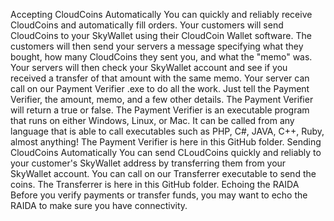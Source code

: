 Accepting CloudCoins Automatically
You can quickly and reliably receive CloudCoins and automatically fill orders.
Your customers will send CloudCoins to your SkyWallet using their CloudCoin Wallet software.
The customers will then send your servers a message specifying what they bought, how many CloudCoins they sent you, and what the "memo" was.
Your servers will then check your SkyWallet account and see if you received a transfer of that amount with the same memo.
Your server can call on our Payment Verifier .exe to do all the work. Just tell the Payment Verifier, the amount, memo, and a few other details. The Payment Verifier will return a true or false.
The Payment Verifier is an executable program that runs on either Windows, Linux, or Mac. It can be called from any language that is able to call executables such as PHP, C#, JAVA, C++, Ruby, almost anything!
The Payment Verifier is here in this GitHub folder.
Sending CloudCoins Automatically
You can send CLoudCoins quickly and reliably to your customer's SkyWallet address by transferring them from your SkyWallet account.
You can call on our Transferrer executable to send the coins.
The Transferrer is here in this GitHub folder.
Echoing the RAIDA
Before you verify payments or transfer funds, you may want to echo the RAIDA to make sure you have connectivity.


